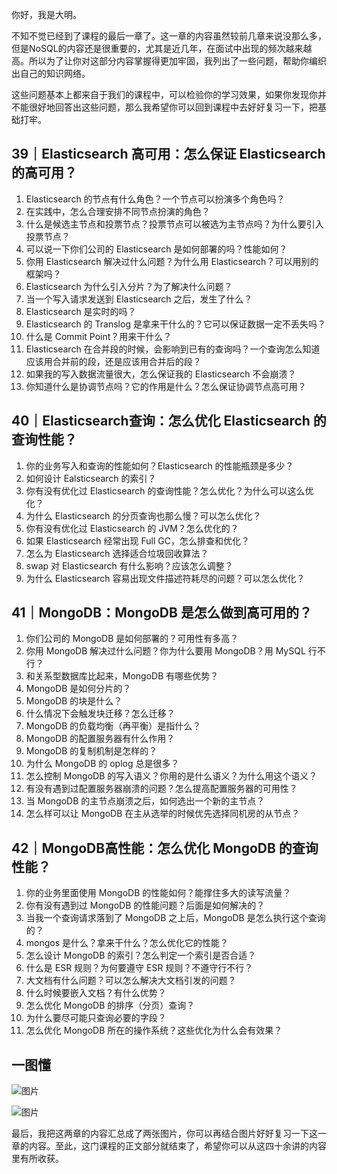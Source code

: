 你好，我是大明。

不知不觉已经到了课程的最后一章了。这一章的内容虽然较前几章来说没那么多，但是NoSQL的内容还是很重要的，尤其是近几年，在面试中出现的频次越来越高。所以为了让你对这部分内容掌握得更加牢固，我列出了一些问题，帮助你编织出自己的知识网络。

这些问题基本上都来自于我们的课程中，可以检验你的学习效果，如果你发现你并不能很好地回答出这些问题，那么我希望你可以回到课程中去好好复习一下，把基础打牢。

## 39｜Elasticsearch 高可用：怎么保证 Elasticsearch 的高可用？

01. Elasticsearch 的节点有什么角色？一个节点可以扮演多个角色吗？
02. 在实践中，怎么合理安排不同节点扮演的角色？
03. 什么是候选主节点和投票节点？投票节点可以被选为主节点吗？为什么要引入投票节点？
04. 可以说一下你们公司的 Elasticsearch 是如何部署的吗？性能如何？
05. 你用 Elasticsearch 解决过什么问题？为什么用 Elasticsearch？可以用别的框架吗？
06. Elasticsearch 为什么引入分片？为了解决什么问题？
07. 当一个写入请求发送到 Elasticsearch 之后，发生了什么？
08. Elasticsearch 是实时的吗？
09. Elasticsearch 的 Translog 是拿来干什么的？它可以保证数据一定不丢失吗？
10. 什么是 Commit Point？用来干什么？
11. Elasticsearch 在合并段的时候，会影响到已有的查询吗？一个查询怎么知道应该用合并前的段，还是应该用合并后的段？
12. 如果我的写入数据流量很大，怎么保证我的 Elasticsearch 不会崩溃？
13. 你知道什么是协调节点吗？它的作用是什么？怎么保证协调节点高可用？

## 40｜Elasticsearch查询：怎么优化 Elasticsearch 的查询性能？

1. 你的业务写入和查询的性能如何？Elasticsearch 的性能瓶颈是多少？
2. 如何设计 Ealsticsearch 的索引？
3. 你有没有优化过 Elasticsearch 的查询性能？怎么优化？为什么可以这么优化？
4. 为什么 Elasticsearch 的分页查询也那么慢？可以怎么优化？
5. 你有没有优化过 Elasticsearch 的 JVM？怎么优化的？
6. 如果 Elasticsearch 经常出现 Full GC，怎么排查和优化？
7. 怎么为 Elasticsearch 选择适合垃圾回收算法？
8. swap 对 Elasticsearch 有什么影响？应该怎么调整？
9. 为什么 Elasticsearch 容易出现文件描述符耗尽的问题？可以怎么优化？

## 41｜MongoDB：MongoDB 是怎么做到高可用的？

01. 你们公司的 MongoDB 是如何部署的？可用性有多高？
02. 你用 MongoDB 解决过什么问题？你为什么要用 MongoDB？用 MySQL 行不行？
03. 和关系型数据库比起来，MongoDB 有哪些优势？
04. MongoDB 是如何分片的？
05. MongoDB 的块是什么？
06. 什么情况下会触发块迁移？怎么迁移？
07. MongoDB 的负载均衡（再平衡）是指什么？
08. MongoDB 的配置服务器有什么作用？
09. MongoDB 的复制机制是怎样的？
10. 为什么 MongoDB 的 oplog 总是很多？
11. 怎么控制 MongoDB 的写入语义？你用的是什么语义？为什么用这个语义？
12. 有没有遇到过配置服务器崩溃的问题？怎么提高配置服务器的可用性？
13. 当 MongoDB 的主节点崩溃之后，如何选出一个新的主节点？
14. 怎么样可以让 MongoDB 在主从选举的时候优先选择同机房的从节点？

## 42｜MongoDB高性能：怎么优化 MongoDB 的查询性能？

01. 你的业务里面使用 MongoDB 的性能如何？能撑住多大的读写流量？
02. 你有没有遇到过 MongoDB 的性能问题？后面是如何解决的？
03. 当我一个查询请求落到了 MongoDB 之上后，MongoDB 是怎么执行这个查询的？
04. mongos 是什么？拿来干什么？怎么优化它的性能？
05. 怎么设计 MongoDB 的索引？怎么判定一个索引是否合适？
06. 什么是 ESR 规则？为何要遵守 ESR 规则？不遵守行不行？
07. 大文档有什么问题？可以怎么解决大文档引发的问题？
08. 什么时候要嵌入文档？有什么优势？
09. 怎么优化 MongoDB 的排序（分页）查询？
10. 为什么要尽可能只查询必要的字段？
11. 怎么优化 MongoDB 所在的操作系统？这些优化为什么会有效果？

## 一图懂

![图片](https://static001.geekbang.org/resource/image/95/4b/95d66dd42aa434c03fa1970031ef224b.jpg?wh=6971x2918)

![图片](https://static001.geekbang.org/resource/image/5c/2c/5c58317ae49c0d81630c4eda9b50c42c.jpg?wh=4903x3315)

最后，我把这两章的内容汇总成了两张图片，你可以再结合图片好好复习一下这一章的内容。至此，这门课程的正文部分就结束了，希望你可以从这四十余讲的内容里有所收获。